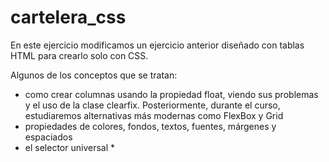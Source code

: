 # cartelera_css
En este ejercicio modificamos un ejercicio anterior diseñado con tablas HTML para crearlo solo con CSS.

Algunos de los conceptos que se tratan:

- como crear columnas usando la propiedad float, viendo sus problemas y el uso de la clase clearfix. Posteriormente, durante el curso, estudiaremos alternativas más modernas como FlexBox y Grid
- propiedades de colores, fondos, textos, fuentes, márgenes y espaciados
- el selector universal *
